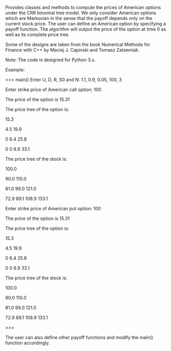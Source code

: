 Provides classes and methods to compute the prices
of American options under the CRR binomial tree model.
We only consider American options which are Markovian
in the sense that the payoff depends only on the current
stock price. The user can define an American option by
specifying a payoff function. The algorithm will output
the price of the option at time 0 as well as its complete
price tree.

Some of the designs are taken from the book Numerical
Methods for Finance with C++ by Maciej J. Capinski
and Tomasz Zatawniak.

Note: The code is designed for Python 3.x.

Example:

\>\>\> main()
Enter U, D, R, S0 and N: 1.1, 0.9, 0.05, 100, 3

Enter strike price of American call option: 100

The price of the option is 15.31

The price tree of the option is:

15.3 

4.5 19.9 

0 6.4 25.8 

0 0 8.9 33.1 

The price tree of the stock is:

100.0 

90.0 110.0 

81.0 99.0 121.0 

72.9 89.1 108.9 133.1 

Enter strike price of American put option: 100

The price of the option is 15.31

The price tree of the option is:

15.3 

4.5 19.9 

0 6.4 25.8 

0 0 8.9 33.1 

The price tree of the stock is:

100.0 

90.0 110.0 

81.0 99.0 121.0 

72.9 89.1 108.9 133.1

\>\>\>

The user can also define other payoff functions and
modify the main() function accordingly.
